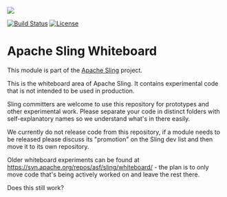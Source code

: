 [<img src="https://sling.apache.org/res/logos/sling.png"/>](https://sling.apache.org)

 [![Build Status](https://builds.apache.org/buildStatus/icon?job=Sling/sling-whiteboard/master)](https://builds.apache.org/job/Sling/job/sling-whiteboard/job/master) [![License](https://img.shields.io/badge/License-Apache%202.0-blue.svg)](https://www.apache.org/licenses/LICENSE-2.0)

# Apache Sling Whiteboard

This module is part of the [Apache Sling](https://sling.apache.org) project.

This is the whiteboard area of Apache Sling. It contains experimental code that is not intended to be used in production.

Sling committers are welcome to use this repository for prototypes and other experimental work. Please separate your code in distinct folders with self-explanatory names so we understand what's in there easily.

We currently do not release code from this repository, if a module needs to be released please discuss its "promotion" on the Sling dev list and then move it to its own repository.

Older whiteboard experiments can be found at https://svn.apache.org/repos/asf/sling/whiteboard/ - the plan is to only move code that's being actively worked on and leave the rest there.

Does this still work?
